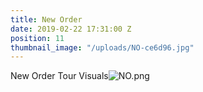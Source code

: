 ```yaml
---
title: New Order
date: 2019-02-22 17:31:00 Z
position: 11
thumbnail_image: "/uploads/NO-ce6d96.jpg"
---
```


New Order Tour Visuals![NO.png](/uploads/NO.png)
